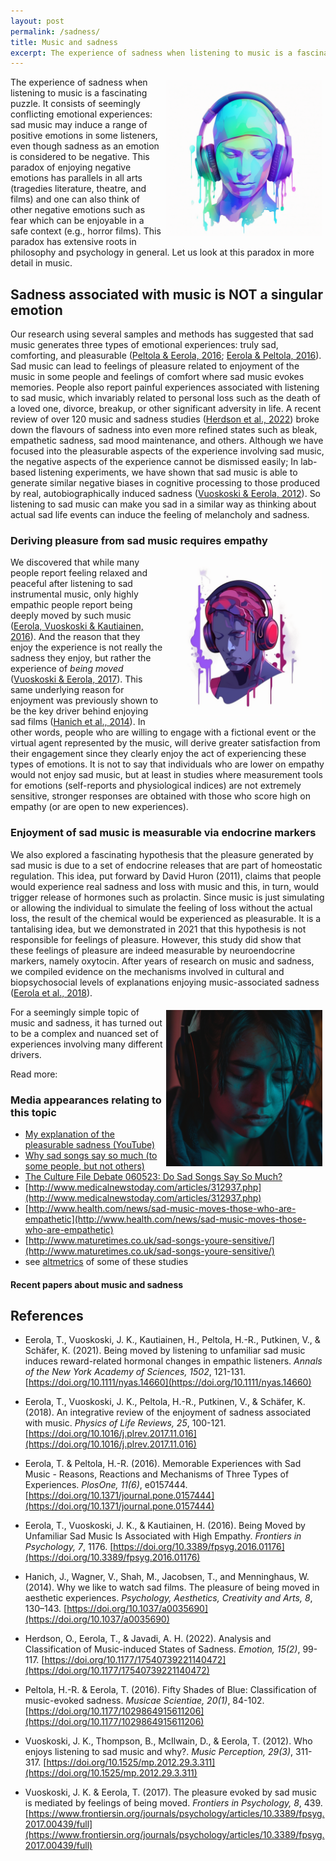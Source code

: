 ```yaml
---
layout: post
permalink: /sadness/
title: Music and sadness
excerpt: The experience of sadness when listening to music is a fascinating puzzle. It consists of seemingly conflicting emotional experiences –- sad music may induce a range of positive emotions in some listeners, even though sadness as an emotion is considered to be negative. This paradox of enjoying negative emotions has parallels in all arts (tragedies literature, theatre, and films) and one can also think of other negative emotions such as fear which can be enjoyable in a safe context (e.g., horror films). This paradox has extensive roots in philosophy and psychology in general. Let us look at this paradox in more detail in music.
---
```


<style>
 .wrap {
   float: right; 
   margin: 5px;
  }
</style>


<div class="wrap">
    <img src="../images/tuomaseerola_in_white_background_sad_emotional_human_head_wit_e3e05139-067e-400a-bea9-e849bbb299b2_3.png" width="250" alt="Music and sadness"/>
</div>

The experience of sadness when listening to music is a fascinating puzzle. It consists of seemingly conflicting emotional experiences: sad music may induce a range of positive emotions in some listeners, even though sadness as an emotion is considered to be negative. This paradox of enjoying negative emotions has parallels in all arts (tragedies literature, theatre, and films) and one can also think of other negative emotions such as fear which can be enjoyable in a safe context (e.g., horror films). This paradox has extensive roots in philosophy and psychology in general. Let us look at this paradox in more detail in music.


## Sadness associated with music is NOT a singular emotion

Our research using several samples and methods has suggested that sad music generates three types of emotional experiences: truly sad, comforting, and pleasurable ([Peltola & Eerola, 2016](https://doi.org/10.1371/journal.pone.0157444); [Eerola & Peltola, 2016](https://doi.org/10.1177/1029864915611206)). Sad music can lead to feelings of pleasure related to enjoyment of the music in some people and feelings of comfort where sad music evokes memories. People also report painful experiences associated with listening to sad music, which invariably related to personal loss such as the death of a loved one, divorce, breakup, or other significant adversity in life. A recent review of over 120 music and sadness studies ([Herdson et al., 2022](https://doi.org/10.1177/17540739221140472)) broke down the flavours of sadness into even more refined states such as bleak, empathetic sadness, sad mood maintenance, and others. Although we have focused into the pleasurable aspects of the experience involving sad music, the negative aspects of the experience cannot be dismissed easily; In lab-based listening experiments, we have shown that sad music is able to generate similar negative biases in cognitive processing to those produced by real, autobiographically induced sadness ([Vuoskoski & Eerola, 2012](https://doi.org/10.1525/mp.2012.29.3.311)). So listening to sad music can make you sad in a similar way as thinking about actual sad life events can induce the feeling of melancholy and sadness.

### Deriving pleasure from sad music requires empathy

<div class="wrap">
    <img src="../images/tuomaseerola_in_white_background_sad_emotional_human_head_wit_feb34552-4f19-4e05-a477-458cee05a181_1.png" width="250" alt="Music and sadness 2"/>
</div>

We discovered that while many people report feeling relaxed and peaceful after listening to sad instrumental music, only highly empathic people report being deeply moved by such music ([Eerola, Vuoskoski & Kautiainen, 2016](https://doi.org/10.3389/fpsyg.2016.01176)). And the reason that they enjoy the experience is not really the sadness they enjoy, but rather the experience of *being moved* ([Vuoskoski & Eerola, 2017](https://www.frontiersin.org/journals/psychology/articles/10.3389/fpsyg.2017.00439/full)). This same underlying reason for enjoyment was previously shown to be the key driver behind enjoying sad films ([Hanich et al., 2014](https://doi.org/10.1037/a0035690)). In other words, people who are willing to engage with a fictional event or the virtual agent represented by the music, will derive greater satisfaction from their engagement since they clearly enjoy the act of experiencing these types of emotions. It is not to say that individuals who are lower on empathy would not enjoy sad music, but at least in studies where measurement tools for emotions (self-reports and physiological indices) are not extremely sensitive, stronger responses are obtained with those who score high on empathy (or are open to new experiences).


### Enjoyment of sad music is measurable via endocrine markers

We also explored a fascinating hypothesis that the pleasure generated by sad music is due to a set of endocrine releases that are part of homeostatic regulation. This idea, put forward by David Huron (2011), claims that people would experience real sadness and loss with music and this, in turn, would trigger release of hormones such as prolactin. Since music is just simulating or allowing the individual to simulate the feeling of loss without the actual loss, the result of the chemical would be experienced as pleasurable. It is a tantalising idea, but we demonstrated in 2021 that this hypothesis is not responsible for feelings of pleasure. However, this study did show that these feelings of pleasure are indeed measurable by neuroendocrine markers, namely oxytocin. After years of research on music and sadness, we compiled evidence on the mechanisms involved in cultural and biopsychosocial levels of explanations enjoying music-associated sadness ([Eerola et al., 2018](https://doi.org/10.1016/j.plrev.2017.11.016)). 

<div class="wrap">
    <img src="../images/tuomaseerola_person_with_headphone_listening_to_very_sad_music__ba104d39-3ed2-4182-96e4-56eb2aba62d3.png" width="250" alt="Music and sadness 3"/>
</div>


For a seemingly simple topic of music and sadness, it has turned out to be a complex and nuanced set of experiences involving many different drivers.

Read more:

### Media appearances relating to this topic

* [My explanation of the pleasurable sadness (YouTube)](https://youtu.be/Qis4KmFNMjQ)
* [Why sad songs say so much (to some people, but not others)](https://theconversation.com/why-sad-songs-say-so-much-to-some-people-but-not-others-65365)
* [The Culture File Debate 060523: Do Sad Songs Say So Much?](https://www.rte.ie/radio/podcasts/22246773-the-culture-file-debate-060523-do-sad-songs-say-s/)
* [http://www.medicalnewstoday.com/articles/312937.php](http://www.medicalnewstoday.com/articles/312937.php)
* [http://www.health.com/news/sad-music-moves-those-who-are-empathetic](http://www.health.com/news/sad-music-moves-those-who-are-empathetic)
* [http://www.maturetimes.co.uk/sad-songs-youre-sensitive/](http://www.maturetimes.co.uk/sad-songs-youre-sensitive/)
* see [altmetrics](https://frontiers.altmetric.com/details/10024574) of some of these studies

#### Recent papers about music and sadness

<script src="https://bibbase.org/show?bib=https%3A%2F%2Ftuomaseerola.github.io%2FEerola.bib&commas=true&jsonp=1&filter=keywords:sadness,type:article&folding=0&theme=simple&limit=5&hidemenu=true&authorFirst=true"></script>

## References

* Eerola, T., Vuoskoski, J. K., Kautiainen, H., Peltola, H.-R., Putkinen, V., & Schäfer, K. (2021). Being moved by listening to unfamiliar sad music induces reward-related hormonal changes in empathic listeners. _Annals of the New York Academy of Sciences, 1502_, 121-131. [https://doi.org/10.1111/nyas.14660](https://doi.org/10.1111/nyas.14660)

* Eerola, T., Vuoskoski, J. K., Peltola, H.-R., Putkinen, V., & Schäfer, K. (2018). An integrative review of the enjoyment of sadness associated with music. _Physics of Life Reviews, 25_, 100-121. [https://doi.org/10.1016/j.plrev.2017.11.016](https://doi.org/10.1016/j.plrev.2017.11.016)

* Eerola, T. & Peltola, H.-R. (2016). Memorable Experiences with Sad Music - Reasons, Reactions and Mechanisms of Three Types of Experiences. _PlosOne, 11(6)_, e0157444. [https://doi.org/10.1371/journal.pone.0157444](https://doi.org/10.1371/journal.pone.0157444)

* Eerola, T., Vuoskoski, J. K., & Kautiainen, H. (2016). Being Moved by Unfamiliar Sad Music Is Associated with High Empathy. _Frontiers in Psychology, 7_, 1176. [https://doi.org/10.3389/fpsyg.2016.01176](https://doi.org/10.3389/fpsyg.2016.01176)

* Hanich, J., Wagner, V., Shah, M., Jacobsen, T., and Menninghaus, W. (2014). Why we like to watch sad films. The pleasure of being moved in aesthetic experiences. _Psychology, Aesthetics, Creativity and Arts, 8_, 130–143. [https://doi.org/10.1037/a0035690](https://doi.org/10.1037/a0035690)

* Herdson, O., Eerola, T., & Javadi, A. H. (2022). Analysis and Classification of Music-induced States of Sadness. _Emotion, 15(2)_, 99-117. [https://doi.org/10.1177/17540739221140472](https://doi.org/10.1177/17540739221140472)

* Peltola, H.-R. & Eerola, T. (2016). Fifty Shades of Blue: Classification of music-evoked sadness. _Musicae Scientiae, 20(1)_, 84-102. [https://doi.org/10.1177/1029864915611206](https://doi.org/10.1177/1029864915611206)

* Vuoskoski, J. K., Thompson, B., McIlwain, D., & Eerola, T. (2012). Who enjoys listening to sad music and why?. _Music Perception, 29(3)_, 311-317. [https://doi.org/10.1525/mp.2012.29.3.311](https://doi.org/10.1525/mp.2012.29.3.311)

* Vuoskoski, J. K. & Eerola, T. (2017). The pleasure evoked by sad music is mediated by feelings of being moved. _Frontiers in Psychology, 8_, 439. [https://www.frontiersin.org/journals/psychology/articles/10.3389/fpsyg.2017.00439/full](https://www.frontiersin.org/journals/psychology/articles/10.3389/fpsyg.2017.00439/full) 

